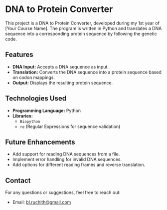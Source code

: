 # DNA to Protein Converter

This project is a DNA to Protein Converter, developed during my 1st year of [Your Course Name]. The program is written in Python and translates a DNA sequence into a corresponding protein sequence by following the genetic code.

## Features

- **DNA Input:** Accepts a DNA sequence as input.
- **Translation:** Converts the DNA sequence into a protein sequence based on codon mappings.
- **Output:** Displays the resulting protein sequence.

## Technologies Used

- **Programming Language:** Python
- **Libraries:** 
  - `Biopython`
  - `re` (Regular Expressions for sequence validation)

## Future Enhancements
- Add support for reading DNA sequences from a file.
- Implement error handling for invalid DNA sequences.
- Add options for different reading frames and reverse translation.


## Contact
For any questions or suggestions, feel free to reach out:

- Email: bl.ruchith@gmail.com



